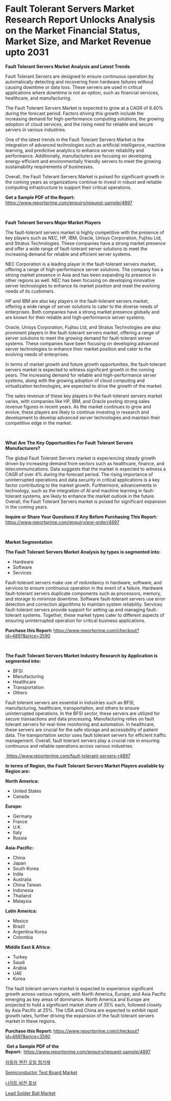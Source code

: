 <p><h1>Fault Tolerant Servers Market Research Report Unlocks Analysis on the Market Financial Status, Market Size, and Market Revenue upto 2031</h1></p><p><strong>Fault Tolerant Servers Market Analysis and Latest Trends</strong></p>
<p><p>Fault Tolerant Servers are designed to ensure continuous operation by automatically detecting and recovering from hardware failures without causing downtime or data loss. These servers are used in critical applications where downtime is not an option, such as financial services, healthcare, and manufacturing.</p><p>The Fault Tolerant Servers Market is expected to grow at a CAGR of 6.40% during the forecast period. Factors driving this growth include the increasing demand for high-performance computing solutions, the growing adoption of cloud services, and the rising need for reliable and secure servers in various industries.</p><p>One of the latest trends in the Fault Tolerant Servers Market is the integration of advanced technologies such as artificial intelligence, machine learning, and predictive analytics to enhance server reliability and performance. Additionally, manufacturers are focusing on developing energy-efficient and environmentally friendly servers to meet the growing sustainability requirements of businesses.</p><p>Overall, the Fault Tolerant Servers Market is poised for significant growth in the coming years as organizations continue to invest in robust and reliable computing infrastructure to support their critical operations.</p></p>
<p><strong>Get a Sample PDF of the Report:&nbsp;</strong> <a href="https://www.reportprime.com/enquiry/request-sample/4897">https://www.reportprime.com/enquiry/request-sample/4897</a></p>
<p>&nbsp;</p>
<p><strong>Fault Tolerant Servers Major Market Players</strong></p>
<p><p>The fault-tolerant servers market is highly competitive with the presence of key players such as NEC, HP, IBM, Oracle, Unisys Corporation, Fujitsu Ltd, and Stratus Technologies. These companies have a strong market presence and offer a wide range of fault-tolerant server solutions to meet the increasing demand for reliable and efficient server systems.</p><p>NEC Corporation is a leading player in the fault-tolerant servers market, offering a range of high-performance server solutions. The company has a strong market presence in Asia and has been expanding its presence in other regions as well. NEC has been focusing on developing innovative server technologies to enhance its market position and meet the evolving needs of its customers.</p><p>HP and IBM are also key players in the fault-tolerant servers market, offering a wide range of server solutions to cater to the diverse needs of enterprises. Both companies have a strong market presence globally and are known for their reliable and high-performance server systems.</p><p>Oracle, Unisys Corporation, Fujitsu Ltd, and Stratus Technologies are also prominent players in the fault-tolerant servers market, offering a range of server solutions to meet the growing demand for fault-tolerant server systems. These companies have been focusing on developing advanced server technologies to enhance their market position and cater to the evolving needs of enterprises.</p><p>In terms of market growth and future growth opportunities, the fault-tolerant servers market is expected to witness significant growth in the coming years. The increasing demand for reliable and high-performance server systems, along with the growing adoption of cloud computing and virtualization technologies, are expected to drive the growth of the market.</p><p>The sales revenue of these key players in the fault-tolerant servers market varies, with companies like HP, IBM, and Oracle posting strong sales revenue figures in recent years. As the market continues to grow and evolve, these players are likely to continue investing in research and development to develop advanced server technologies and maintain their competitive edge in the market.</p></p>
<p>&nbsp;</p>
<p><strong>What Are The Key Opportunities For Fault Tolerant Servers Manufacturers?</strong></p>
<p><p>The global Fault Tolerant Servers market is experiencing steady growth driven by increasing demand from sectors such as healthcare, finance, and telecommunications. Data suggests that the market is expected to witness a CAGR of over 4% during the forecast period. The rising importance of uninterrupted operations and data security in critical applications is a key factor contributing to the market growth. Furthermore, advancements in technology, such as the integration of AI and machine learning in fault-tolerant systems, are likely to enhance the market outlook in the future. Overall, the Fault Tolerant Servers market is poised for significant expansion in the coming years.</p></p>
<p><strong>Inquire or Share Your Questions If Any Before Purchasing This Report:</strong> <a href="https://www.reportprime.com/enquiry/pre-order/4897">https://www.reportprime.com/enquiry/pre-order/4897</a></p>
<p>&nbsp;</p>
<p><strong>Market Segmentation</strong></p>
<p><strong>The Fault Tolerant Servers Market Analysis by types is segmented into:</strong></p>
<p><ul><li>Hardware</li><li>Software</li><li>Services</li></ul></p>
<p><p>Fault-tolerant servers make use of redundancy in hardware, software, and services to ensure continuous operation in the event of a failure. Hardware fault-tolerant servers duplicate components such as processors, memory, and storage to minimize downtime. Software fault-tolerant servers use error detection and correction algorithms to maintain system reliability. Services fault-tolerant servers provide support for setting up and managing fault-tolerant systems. Together, these market types cater to different aspects of ensuring uninterrupted operation for critical business applications.</p></p>
<p><strong>Purchase this Report:&nbsp;</strong><a href="https://www.reportprime.com/checkout?id=4897&price=3590">https://www.reportprime.com/checkout?id=4897&price=3590</a></p>
<p>&nbsp;</p>
<p><strong>The Fault Tolerant Servers Market Industry Research by Application is segmented into:</strong></p>
<p><ul><li>BFSI</li><li>Manufacturing</li><li>Healthcare</li><li>Transportation</li><li>Others</li></ul></p>
<p><p>Fault tolerant servers are essential in industries such as BFSI, manufacturing, healthcare, transportation, and others to ensure uninterrupted operations. In the BFSI sector, these servers are utilized for secure transactions and data processing. Manufacturing relies on fault tolerant servers for real-time monitoring and automation. In healthcare, these servers are crucial for the safe storage and accessibility of patient data. The transportation sector uses fault tolerant servers for efficient traffic management. Overall, fault tolerant servers play a crucial role in ensuring continuous and reliable operations across various industries.</p></p>
<p><a href="https://www.reportprime.com/fault-tolerant-servers-r4897">&nbsp;https://www.reportprime.com/fault-tolerant-servers-r4897</a></p>
<p><strong>In terms of Region, the Fault Tolerant Servers Market Players available by Region are:</strong></p>
<p>
    <p> <strong> North America: </strong>
        <ul>
            <li>United States</li>
            <li>Canada</li>
        </ul>
        </p> 
    <p> <strong> Europe: </strong>
        <ul>
            <li>Germany</li>
            <li>France</li>
            <li>U.K.</li>
            <li>Italy</li>
            <li>Russia</li>
        </ul>
        </p> 
    <p> <strong> Asia-Pacific: </strong>
        <ul>
            <li>China</li>
            <li>Japan</li>
            <li>South Korea</li>
            <li>India</li>
            <li>Australia</li>
            <li>China Taiwan</li>
            <li>Indonesia</li>
            <li>Thailand</li>
            <li>Malaysia</li>
        </ul>
        </p> 
    <p> <strong> Latin America: </strong>
        <ul>
            <li>Mexico</li>
            <li>Brazil</li>
            <li>Argentina Korea</li>
            <li>Colombia</li>
        </ul>
        </p> 
    <p> <strong> Middle East & Africa: </strong>
        <ul>
            <li>Turkey</li>
            <li>Saudi</li>
            <li>Arabia</li>
            <li>UAE</li>
            <li>Korea</li>
        </ul>
    </p>
    </p>
<p><p>The fault tolerant servers market is expected to experience significant growth across various regions, with North America, Europe, and Asia Pacific emerging as key areas of dominance. North America and Europe are projected to hold a significant market share of 35% each, followed closely by Asia Pacific at 25%. The USA and China are expected to exhibit rapid growth rates, further driving the expansion of the fault tolerant servers market in these regions.</p></p>
<p><strong>Purchase this Report: </strong><a href="https://www.reportprime.com/checkout?id=4897&price=3590">https://www.reportprime.com/checkout?id=4897&price=3590</a></p>
<p>&nbsp;<strong>Get a Sample PDF of the Report:&nbsp;&nbsp;</strong><a href="https://www.reportprime.com/enquiry/request-sample/4897">https://www.reportprime.com/enquiry/request-sample/4897</a></p>
<p><strong></strong></p>
<p><p><a href="https://github.com/royErdmtyan906778/Market-Research-Report-List-1/blob/main/992913970278.md">자동차 엔진 오일 첨가제</a></p><p><a href="https://github.com/wusalecollins540tpqoz/Market-Research-Report-List-2/blob/main/semiconductor-test-board-market.md">Semiconductor Test Board Market</a></p><p><a href="https://github.com/valroy852/Market-Research-Report-List-1/blob/main/552973870279.md">나이트 비전 튜브</a></p><p><a href="https://github.com/kathiaseamanalvaradovlprc2h/Market-Research-Report-List-2/blob/main/lead-solder-ball-market.md">Lead Solder Ball Market</a></p></p>
